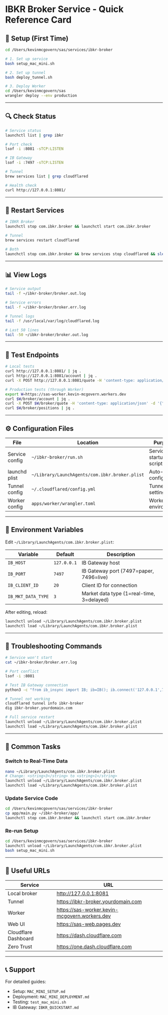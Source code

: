 # IBKR Broker Service - Quick Reference Card

## 🚀 Setup (First Time)

```bash
cd /Users/kevinmcgovern/sas/services/ibkr-broker

# 1. Set up service
bash setup_mac_mini.sh

# 2. Set up tunnel
bash deploy_tunnel.sh

# 3. Deploy Worker
cd /Users/kevinmcgovern/sas
wrangler deploy --env production
```

---

## 🔍 Check Status

```bash
# Service status
launchctl list | grep ibkr

# Port check
lsof -i :8081 -sTCP:LISTEN

# IB Gateway
lsof -i :7497 -sTCP:LISTEN

# Tunnel
brew services list | grep cloudflared

# Health check
curl http://127.0.0.1:8081/
```

---

## 🔄 Restart Services

```bash
# IBKR Broker
launchctl stop com.ibkr.broker && launchctl start com.ibkr.broker

# Tunnel
brew services restart cloudflared

# Both
launchctl stop com.ibkr.broker && brew services stop cloudflared && sleep 3 && launchctl start com.ibkr.broker && brew services start cloudflared
```

---

## 📊 View Logs

```bash
# Service output
tail -f ~/ibkr-broker/broker.out.log

# Service errors
tail -f ~/ibkr-broker/broker.err.log

# Tunnel logs
tail -f /usr/local/var/log/cloudflared.log

# Last 50 lines
tail -50 ~/ibkr-broker/broker.out.log
```

---

## 🧪 Test Endpoints

```bash
# Local tests
curl http://127.0.0.1:8081/ | jq .
curl http://127.0.0.1:8081/account | jq .
curl -X POST http://127.0.0.1:8081/quote -H 'content-type: application/json' -d '{"symbol":"AAPL"}' | jq .

# Production tests (through Worker)
export W=https://sas-worker.kevin-mcgovern.workers.dev
curl $W/broker/account | jq .
curl -X POST $W/broker/quote -H 'content-type: application/json' -d '{"symbol":"AAPL"}' | jq .
curl $W/broker/positions | jq .
```

---

## ⚙️ Configuration Files

| File | Location | Purpose |
|------|----------|---------|
| Service config | `~/ibkr-broker/run.sh` | Service startup script |
| launchd plist | `~/Library/LaunchAgents/com.ibkr.broker.plist` | Auto-start config |
| Tunnel config | `~/.cloudflared/config.yml` | Tunnel settings |
| Worker config | `apps/worker/wrangler.toml` | Worker environment |

---

## 🔐 Environment Variables

Edit `~/Library/LaunchAgents/com.ibkr.broker.plist`:

| Variable | Default | Description |
|----------|---------|-------------|
| `IB_HOST` | `127.0.0.1` | IB Gateway host |
| `IB_PORT` | `7497` | IB Gateway port (7497=paper, 7496=live) |
| `IB_CLIENT_ID` | `20` | Client ID for connection |
| `IB_MKT_DATA_TYPE` | `3` | Market data type (1=real-time, 3=delayed) |

After editing, reload:
```bash
launchctl unload ~/Library/LaunchAgents/com.ibkr.broker.plist
launchctl load ~/Library/LaunchAgents/com.ibkr.broker.plist
```

---

## 🚨 Troubleshooting Commands

```bash
# Service won't start
cat ~/ibkr-broker/broker.err.log

# Port conflict
lsof -i :8081

# Test IB Gateway connection
python3 -c "from ib_insync import IB; ib=IB(); ib.connect('127.0.0.1',7497,19); print('OK'); ib.disconnect()"

# Tunnel not working
cloudflared tunnel info ibkr-broker
dig ibkr-broker.yourdomain.com

# Full service restart
launchctl unload ~/Library/LaunchAgents/com.ibkr.broker.plist
launchctl load ~/Library/LaunchAgents/com.ibkr.broker.plist
```

---

## 📱 Common Tasks

### Switch to Real-Time Data

```bash
nano ~/Library/LaunchAgents/com.ibkr.broker.plist
# Change: <string>3</string> to <string>1</string>
launchctl unload ~/Library/LaunchAgents/com.ibkr.broker.plist
launchctl load ~/Library/LaunchAgents/com.ibkr.broker.plist
```

### Update Service Code

```bash
cd /Users/kevinmcgovern/sas/services/ibkr-broker
cp app/main.py ~/ibkr-broker/app/
launchctl stop com.ibkr.broker && launchctl start com.ibkr.broker
```

### Re-run Setup

```bash
cd /Users/kevinmcgovern/sas/services/ibkr-broker
launchctl unload ~/Library/LaunchAgents/com.ibkr.broker.plist
bash setup_mac_mini.sh
```

---

## 🔗 Useful URLs

| Service | URL |
|---------|-----|
| Local broker | http://127.0.0.1:8081 |
| Tunnel | https://ibkr-broker.yourdomain.com |
| Worker | https://sas-worker.kevin-mcgovern.workers.dev |
| Web UI | https://sas-web.pages.dev |
| Cloudflare Dashboard | https://dash.cloudflare.com |
| Zero Trust | https://one.dash.cloudflare.com |

---

## 📞 Support

For detailed guides:
- Setup: `MAC_MINI_SETUP.md`
- Deployment: `MAC_MINI_DEPLOYMENT.md`
- Testing: `test_mac_mini.sh`
- IB Gateway: `IBKR_QUICKSTART.md`


